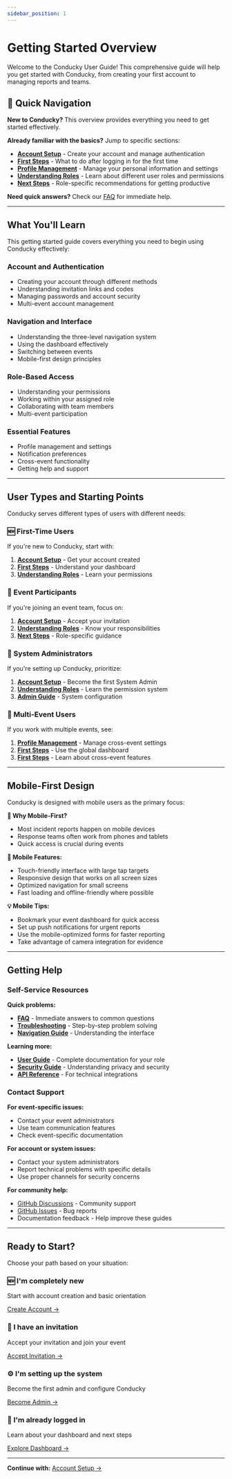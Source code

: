```yaml
---
sidebar_position: 1
---
```


# Getting Started Overview

Welcome to the Conducky User Guide! This comprehensive guide will help you get started with Conducky, from creating your first account to managing reports and teams.

## 🚀 Quick Navigation

**New to Conducky?** This overview provides everything you need to get started effectively.

**Already familiar with the basics?** Jump to specific sections:

- **[Account Setup](./account-setup)** - Create your account and manage authentication
- **[First Steps](./first-steps)** - What to do after logging in for the first time
- **[Profile Management](./profile-management)** - Manage your personal information and settings
- **[Understanding Roles](./understanding-roles)** - Learn about different user roles and permissions
- **[Next Steps](./next-steps)** - Role-specific recommendations for getting productive

**Need quick answers?** Check our [FAQ](../faq/overview) for immediate help.

---

## What You'll Learn

This getting started guide covers everything you need to begin using Conducky effectively:

### Account and Authentication
- Creating your account through different methods
- Understanding invitation links and codes
- Managing passwords and account security
- Multi-event account management

### Navigation and Interface
- Understanding the three-level navigation system
- Using the dashboard effectively
- Switching between events
- Mobile-first design principles

### Role-Based Access
- Understanding your permissions
- Working within your assigned role
- Collaborating with team members
- Multi-event participation

### Essential Features
- Profile management and settings
- Notification preferences
- Cross-event functionality
- Getting help and support

---

## User Types and Starting Points

Conducky serves different types of users with different needs:

### 🆕 First-Time Users
If you're new to Conducky, start with:
1. **[Account Setup](./account-setup)** - Get your account created
2. **[First Steps](./first-steps)** - Understand your dashboard
3. **[Understanding Roles](./understanding-roles)** - Learn your permissions

### 👥 Event Participants
If you're joining an event team, focus on:
1. **[Account Setup](./account-setup)** - Accept your invitation
2. **[Understanding Roles](./understanding-roles)** - Know your responsibilities
3. **[Next Steps](./next-steps)** - Role-specific guidance

### 🔧 System Administrators
If you're setting up Conducky, prioritize:
1. **[Account Setup](./account-setup)** - Become the first System Admin
2. **[Understanding Roles](./understanding-roles)** - Learn the permission system
3. **[Admin Guide](../../admin-guide/intro)** - System configuration

### 🎯 Multi-Event Users
If you work with multiple events, see:
1. **[Profile Management](./profile-management)** - Manage cross-event settings
2. **[First Steps](./first-steps)** - Use the global dashboard
3. **[First Steps](./first-steps)** - Learn about cross-event features

---

## Mobile-First Design

Conducky is designed with mobile users as the primary focus:

**📱 Why Mobile-First?**
- Most incident reports happen on mobile devices
- Response teams often work from phones and tablets
- Quick access is crucial during events

**🎨 Mobile Features:**
- Touch-friendly interface with large tap targets
- Responsive design that works on all screen sizes
- Optimized navigation for small screens
- Fast loading and offline-friendly where possible

**💡 Mobile Tips:**
- Bookmark your event dashboard for quick access
- Set up push notifications for urgent reports
- Use the mobile-optimized forms for faster reporting
- Take advantage of camera integration for evidence

---

## Getting Help

### Self-Service Resources

**Quick problems:**
- **[FAQ](../faq/overview)** - Immediate answers to common questions
- **[Troubleshooting](../troubleshooting)** - Step-by-step problem solving
- **[Navigation Guide](../navigation/overview)** - Understanding the interface

**Learning more:**
- **[User Guide](../intro)** - Complete documentation for your role
- **[Security Guide](../../security/overview)** - Understanding privacy and security
- **[API Reference](../../api)** - For technical integrations

### Contact Support

**For event-specific issues:**
- Contact your event administrators
- Use team communication features
- Check event-specific documentation

**For account or system issues:**
- Contact your system administrators
- Report technical problems with specific details
- Use proper channels for security concerns

**For community help:**
- [GitHub Discussions](https://github.com/mattstratton/conducky/discussions) - Community support
- [GitHub Issues](https://github.com/mattstratton/conducky/issues) - Bug reports
- Documentation feedback - Help improve these guides

---

## Ready to Start?

Choose your path based on your situation:

<div className="next-steps">
  <div className="step">
    <h3>🆕 I'm completely new</h3>
    <p>Start with account creation and basic orientation</p>
    <a href="./account-setup">Create Account →</a>
  </div>
  
  <div className="step">
    <h3>📧 I have an invitation</h3>
    <p>Accept your invitation and join your event</p>
    <a href="./account-setup#invitation-links-most-common">Accept Invitation →</a>
  </div>
  
  <div className="step">
    <h3>⚙️ I'm setting up the system</h3>
    <p>Become the first admin and configure Conducky</p>
    <a href="./account-setup#direct-registration-first-user">Become Admin →</a>
  </div>
  
  <div className="step">
    <h3>🔄 I'm already logged in</h3>
    <p>Learn about your dashboard and next steps</p>
    <a href="./first-steps">Explore Dashboard →</a>
  </div>
</div>

---

**Continue with:** [Account Setup →](./account-setup) 